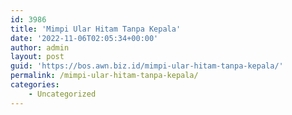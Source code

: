 ```yaml
---
id: 3986
title: 'Mimpi Ular Hitam Tanpa Kepala'
date: '2022-11-06T02:05:34+00:00'
author: admin
layout: post
guid: 'https://bos.awn.biz.id/mimpi-ular-hitam-tanpa-kepala/'
permalink: /mimpi-ular-hitam-tanpa-kepala/
categories:
    - Uncategorized
---
```



